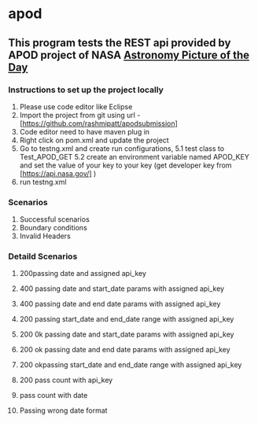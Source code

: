 # apod
## This program tests the REST api provided by APOD project of NASA [Astronomy Picture of the Day](https://apod.nasa.gov/apod/astropix.html)

### Instructions to set up the project locally 
1. Please use code editor like Eclipse 
2. Import the project from git using url - [https://github.com/rashmipatt/apodsubmission]
3. Code editor need to have maven plug in 
4. Right click on pom.xml and update the project
5. Go to testng.xml and create run configurations, 
   5.1 test class to Test_APOD_GET 
   5.2  create an environment variable named APOD_KEY and set the value of your key to your key (get developer key from [https://api.nasa.gov/] ) 
4. run testng.xml 


### Scenarios 

1. Successful scenarios
2. Boundary conditions 
3. Invalid Headers

### Detaild Scenarios 

1. 	200passing date and assigned api_key 	
	
2.	400 passing date and start_date params  with assigned api_key
	
3. 	400 passing date and end date params with assigned api_key
	
4. 	200 passing start_date and end_date range	with assigned api_key
	
	
5. 	200 0k passing date and start_date params  with assigned api_key
	
6.  200 ok passing date and end date params with assigned api_key
		
7. 	200  okpassing start_date and end_date range	with assigned api_key
		
8.	200 pass count with api_key
	
9.	pass count with date

10. Passing wrong date format

